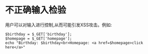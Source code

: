 # 不正确输入检验

用户可以对输入进行控制,从而可能引发XSS攻击。例如:  

```
$birthday = $_GET['birthday'];
$homepage = $_GET['homepage'];
echo "Birthday: $birthday<br>Homepage: <a href=$homepage>click here</a>"
```